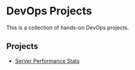 # DevOps Projects

This is a collection of hands-on DevOps projects.

## Projects

- [Server Performance Stats](./server-performance-stats)
